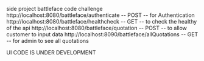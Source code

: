 side project
battleface code challenge
http://localhost:8080/battleface/authenticate -- POST -- for Authentication 
http://localhost:8080/battleface/healthcheck -- GET -- to check the healthy of the api
http://localhost:8080/battleface/quotation -- POST -- to allow customer to input data
http://localhost:8090/battleface/allQuotations -- GET -- for admin to see all quotations

UI CODE IS UNDER DEVELOPMENT
